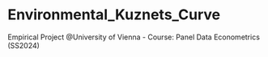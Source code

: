 # Environmental_Kuznets_Curve
Empirical Project @University of Vienna - Course: Panel Data Econometrics (SS2024)
